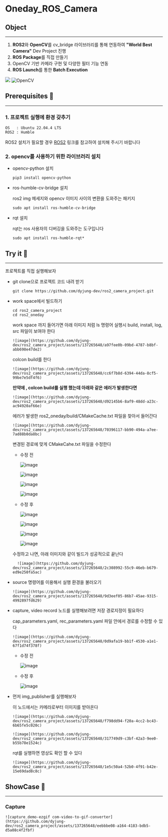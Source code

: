 # Oneday_ROS_Camera
## Object 
---
1. **ROS2**와 **OpenCV**를 cv_bridge 라이브러리를 통해 연동하여 **"World Best Camera"** Dev Project 진행
2. **ROS Package**를 직접 만들기
3. OpenCV 기반 카메라 구현 및 다양한 필터 기능 연동
4. **ROS Launch**를 통한 **Batch Execution**
 

<img src="https://img.shields.io/badge/ROS2-22314E?style=for-the-badge&logo=ros&logoColor=white">   ![OpenCV](https://img.shields.io/badge/opencv-%23white.svg?style=for-the-badge&logo=opencv&logoColor=white)



## Prerequisites :bookmark_tabs: 
---


### 1. 프로젝트 실행에 환경 갖추기 

   ```
   OS   : Ubuntu 22.04.4 LTS
   ROS2 : Humble
   ```
   ROS2 설치가 필요할 경우 [ROS2](https://docs.ros.org/en/humble/Installation.html) 링크를 참고하여 설치해 주시기 바랍니다



### 2. opencv를 사용하기 위한 라이브러리 설치
  + opencv-python 설치   
       
     ```
     pip3 install opencv-python
     ```
  + ros-humble-cv-bridge 설치
    
    ros2 img 메세지와 opencv 이미지 사이의 변환을 도와주는 패키지
    ```
    sudo apt install ros-humble-cv-bridge
    ```
  + rqt 설치

    rqt는 ros 사용자의 디버깅을 도와주는 도구입니다

    ```
    sudo apt install ros-humble-rqt*
    ```


    
## Try it :metal:
---
프로젝트를 직접 실행해보자   


 + git clone으로 프로젝트 코드 내려 받기
   
   ```
   git clone https://github.com/dyjung-dev/ros2_camera_project.git
   ```

   
  + work space에서 빌드하기

    ```
    cd ros2_camera_project
    cd ros2_oneday
    ```
    work space 까지 들어가면 아래 이미지 처럼 ls 명령어 실행시 build, install, log, src 파일이 보여야 한다
    
        ![image](https://github.com/dyjung-dev/ros2_camera_project/assets/137265648/a97fee0b-09bd-4787-b8bf-abb698e47de2)

    colcon build를 한다
    
        ![image](https://github.com/dyjung-dev/ros2_camera_project/assets/137265648/cc6f7b8d-6394-44da-8cf5-99be7e5df4f6)



    **만약에 , colcon build를 실행 했는데 아래와 같은 에러가 발생한다면**
    
        ![image](https://github.com/dyjung-dev/ros2_camera_project/assets/137265648/d92145b6-8af9-48dd-a23c-ac94920af66e)

    에러가 발생한 ros2_oneday/build/CMakeCache.txt 파일을 찾아서 들어간다
    
        ![image](https://github.com/dyjung-dev/ros2_camera_project/assets/137265648/70396117-bb90-494a-a7ee-7ad88b0da8bc)

    변경된 경로에 맞게 CMakeCahe.txt 파일을 수정한다



      + 수정 전
   
          ![image](https://github.com/dyjung-dev/ros2_camera_project/assets/137265648/da20f844-c799-41f7-b956-1dd85e5dd77b)

          ![image](https://github.com/dyjung-dev/ros2_camera_project/assets/137265648/0b98a92f-e8b3-47be-8168-4062284d9965)

          ![image](https://github.com/dyjung-dev/ros2_camera_project/assets/137265648/ed056c14-7429-47a5-8257-d1131f6df9a8)

          ![image](https://github.com/dyjung-dev/ros2_camera_project/assets/137265648/cac5b4f3-037d-4910-8113-4ed523aa93a9)




      + 수정 후

          ![image](https://github.com/dyjung-dev/ros2_camera_project/assets/137265648/2255cfd3-cf02-4d50-b24f-b302cb3f00fd)

          ![image](https://github.com/dyjung-dev/ros2_camera_project/assets/137265648/5cc9b77b-fdca-4a65-b5b1-ef9e24721738)

          ![image](https://github.com/dyjung-dev/ros2_camera_project/assets/137265648/42bc5665-7087-42d2-be23-6e63b7b7de1e)

          ![image](https://github.com/dyjung-dev/ros2_camera_project/assets/137265648/7c8d8e56-c3c0-4063-9fb0-61b4d7187314)

        

      수정하고 나면, 아래 이미지와 같이 빌드가 성공적으로 끝난다

    

          ![image](https://github.com/dyjung-dev/ros2_camera_project/assets/137265648/2c308992-55c9-46eb-b679-ed9e250fa5ac)

    

  + source 명령어를 이용해서 실행 환경을 불러오기
   
       
   
        ![image](https://github.com/dyjung-dev/ros2_camera_project/assets/137265648/9d3eef05-86b7-45ae-9315-4992897fd629)

    

  + capture, video record 노드를 실행해보려면 저장 경로지정이 필요하다

      cap_parameters.yaml, rec_parameters.yaml 파일 안에서 경로를 수정할 수 있다
   
       
     
        ![image](https://github.com/dyjung-dev/ros2_camera_project/assets/137265648/0d9afa19-bb1f-4530-a1e1-67f1d74f378f)



      + 수정 전
   
        
        ![image](https://github.com/dyjung-dev/ros2_camera_project/assets/137265648/d1fe0d18-19be-41dd-b0a5-d3ce3580c5e4)

   

      + 수정 후
   
        ![image](https://github.com/dyjung-dev/ros2_camera_project/assets/137265648/665fc36c-66b3-48dd-92e0-deb8b3c75d50)

   

   
  + 먼저 img_publisher를 실행해보자
    
    이 노드에서는 카메라로부터 이미지를 받아온다
    

        ![image](https://github.com/dyjung-dev/ros2_camera_project/assets/137265648/f798dd94-f20a-4cc2-bc43-6b65fe5c020c)

        ![image](https://github.com/dyjung-dev/ros2_camera_project/assets/137265648/317749d9-c3bf-42a3-9ee0-b55b78e1524c)

   

    rqt를 실행하면 영상도 확인 할 수 있다
   
   
        ![image](https://github.com/dyjung-dev/ros2_camera_project/assets/137265648/1e5c50a4-52b0-4f91-b42e-15e69dad8c8c)





## ShowCase :rocket:
---

  ### Capture
  
    ![capture_demo-ezgif com-video-to-gif-converter](https://github.com/dyjung-dev/ros2_camera_project/assets/137265648/eebbbe08-a164-4183-bdb5-d5a08c4f2fbf)

